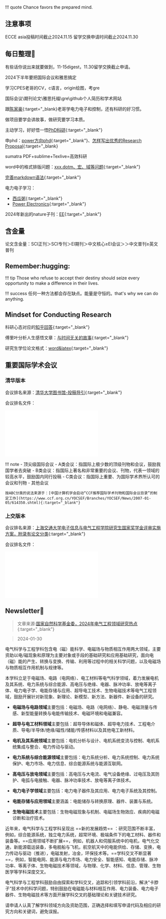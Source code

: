 
!!! quote
    Chance favors the prepared mind.

## 注意事项
ECCE asia投稿时间截止2024.11.15
留学交换申请时间截止2024.11.30

## 每日整理:memo:

有些话你说出来就要做到，11-15digest，11.30留学交换截止申请。

2024下半年要把国际会议和雅思搞定

学习CPES老哥的CV，c语言，origin绘图，考gre

国际会议\期刊论文\雅思托福\gre\github个人简历和学术网站

跟[陈家豪](https://faculty.sist.shanghaitech.edu.cn/chenjh/){:target="_blank}老哥学电力电子和控制，还有科研的好习惯。

做项目要学会讲故事，做研究要学习本质。

主动学习，好好悟一悟[PhD科研](https://zhuanlan.zhihu.com/p/477439202){:target="_blank"}

申phd：[power方向phd](https://www.zhihu.com/question/53550296){:target="_blank"}、[怎样写出优秀的Research Proposal](https://www.zhihu.com/question/23695058){:target="_blank}

sumatra PDF+sublime+Texlive=高效科研

word中的格式排版问题：[xxx.dotm、宏、域等问题](https://shuiyuan.sjtu.edu.cn/t/topic/78768){:target="_blank"}

[完善markdown语法](https://teedoc.neucrack.com/get_started/zh/syntax/syntax_markdown.html){:target="_blank"}

电力电子学习：

- [西瓜粥](https://space.bilibili.com/287344644/?spm_id_from=333.999.0.0){:target="_blank"}
- [Power Electronics](https://www.coursera.org/specializations/power-electronics#instructors){:target="_blank"}


2024年新出的nature子刊：[EE](https://www.nature.com/natrevelectreng/){:target="_blank"}

## 含金量
论文含金量：SCI正刊＞SCI专刊＞EI期刊＞中文核心≥EI会议＞＞中文普刊≥英文普刊

## Remember:hugging:
!!! tip
    Those who refuse to accept their destiny should seize every opportunity to make a difference in their lives.

!!! success
    任何一种方法都会存在缺点。能量是守恒的。that's why we can do anything.

## Mindset for Conducting Research
科研心态对应的[知乎回答](https://www.zhihu.com/question/364269312/answer/3107942044){:target="_blank"}

傅里叶分析人生感悟文章：[与时间无关的故事](https://www.zhihu.com/search?type=content&q=Heinrich){:target="_blank"}

研究生学位论文格式：[word&latex](https://www.seiee.sjtu.edu.cn/xzzx_xzzq_yjs.html){:target="_blank"}


## 重要国际学术会议
### 清华版本

会议排名来源：[清华大学图书馆-投稿导引](https://lib.tsinghua.edu.cn/kyzc/tgdy.htm){:target="_blank"}

会议排名文件：

<object data="../pdf_collection/清华大学各院系（学科）重要国际学术会议目录-2020.pdf" type="application/pdf" width="100%" height="800">
    <embed src="../pdf_collection/清华大学各院系（学科）重要国际学术会议目录-2020.pdf" />
</object>


!!! note
    - 顶尖级国际会议
    - A类会议：指国际上极少数的顶级刊物和会议，鼓励我国学者去突破
    - B类会议：指国际上著名和非常重要的会议、刊物，代表一领域的较高水平，鼓励国内同行投稿
    - C类会议：指国际上重要、为国际学术界所认可的会议和刊物
    - 其他会议

    按ABC分类的说法来源于：[中国计算机学会启动“CCF推荐国际学术刊物和国际会议目录”的制定工作](https://www.ccf.org.cn/YOCSEF/Branches/YOCSEF/News/2007-01-05/614350.shtml){:target="_blank"}

### 上交版本

会议排名来源：[上海交通大学电子信息与电气工程学院研究生国家奖学金评审实施方案，附录有论文分类](https://www.seiee.sjtu.edu.cn/xsgz_gzzd_xssw/6943.html){:target="_blank"}

会议排名文件：

<object data="../pdf_collection/【031电气系】科研.pdf" type="application/pdf" width="100%" height="800">
    <embed src="../pdf_collection/【031电气系】科研.pdf" />
</object>

## Newsletter:newspaper:
>文章来源:[国家自然科学基金委，2024年电气工程领域研究热点](https://www.nsfc.gov.cn/publish/portal0/tab1514/info91204.htm){:target="_blank"}

>2024-01-30

电气科学与工程学科包含电（磁）能科学、电磁场与物质相互作用两大领域，主要资助以电/磁现象和原理为主要对象或手段的基础研究和应用基础研究，面向电（磁）能的产生、转换与变换、传输、利用等过程中的相关科学问题，以及电磁场与物质相互作用机制与规律等。

本学科立足于电磁场、电路（电网络）、电工材料等电气科学领域，着力发展电机及其系统、电力系统与综合能源、高电压与绝缘、电器、脉冲功率、放电等离子体、电力电子学、电能存储与应用、超导电工技术、生物电磁技术等电气工程领域，鼓励开展针对新现象、新理论、新模型、新方法、新器件、新设备的研究。

- **电磁场与电路领域**主要包括：电磁场、电路（电网络）、静电、电磁测量与传感、新型能量转换与电能传输技术、电磁环境和电磁兼容。

- **超导与电工材料领域**主要包括：超导导体和磁体、超导电力技术、工程电介质、导电/半导体/绝缘/磁性/储能/传感材料以及其他电工新材料。

- **电机及其系统领域**主要包括：电机分析与设计、电机系统变流与控制、电机系统集成与整合、电力传动与驱动。
  
- **电力系统与综合能源领域**主要包括：电力系统分析、电力系统控制、电力系统保护、电力市场、电力信息、综合能源系统与能源互联网。
  
- **高电压与放电领域**主要包括：高电压与大电流、电气设备绝缘、过电压及其防护、电弧与电接触、电器、脉冲功率技术、放电等离子体技术。
  
- **电力电子学领域**主要包括：电力电子器件及其应用、电力电子系统及其控制。
  
- **电能存储与应用领域**主要涵盖：电能储存与转换原理、器件、装置与系统。
  
- **生物电磁技术**主要包括：生物电磁现象与机制、电磁场生物效应、疾病的电磁诊断和治疗技术。

近年来，电气科学与工程学科呈现出 ==新的发展趋势== ：研究范围不断丰富，例如，综合能源系统，独立电力系统，超常环境、极端条件下的电工材料、器件和装备等。==应用领域不断扩展==，例如，机器人和伺服系统中的电机，电气化交通，新能源载运装备，多电舰船与飞机，航空航天中的电能供给、存储、变换，电力传动与驱动（推进），电磁发射，冶金，环保技术等。==学科交叉不断显著==，例如，智能电网、能源与电力市场、电力安全、智能感知、电能存储、脉冲功率、等离子体、生物电磁技术等领域，与物理、化学、材料、信息、管理、生物医学等学科深度交叉。

电气科学与工程学科鼓励自由探索和学科交叉，追踪和引领学科前沿，解决“卡脖子”技术中的科学问题，特别鼓励在电磁能与材料相互作用、电力装备、电力电子器件、生物电磁技术等方面开展学科交叉的基础理论和关键技术研究。

请申请人认真了解学科领域方向及资助范围，正确选择和填写申请代码及相应的研究方向和关键词，避免误报。
